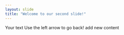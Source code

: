 ```yaml
---
layout: slide
title: "Welcome to our second slide!"
---
```

Your text
Use the left arrow to go back!
add new content 
